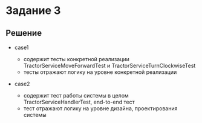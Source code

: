 # Задание 3

## Решение

- case1
    - содержит тесты конкретной реализации TractorServiceMoveForwardTest и TractorServiceTurnClockwiseTest
    - тесты отражают логику на уровне конкретной реализации

- case2
    - содержит тест работы системы в целом TractorServiceHandlerTest, end-to-end тест
    - тест отражают логику на уровне дизайна, проектирования системы
